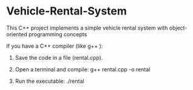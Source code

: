 # Vehicle-Rental-System
This C++ project implements a simple vehicle rental system with object-oriented programming concepts

If you have a C++ compiler (like g++ ):

1) Save the code in a file (rental.cpp).

2) Open a terminal and compile:
   g++ rental.cpp -o rental


3) Run the executable:
   ./rental
